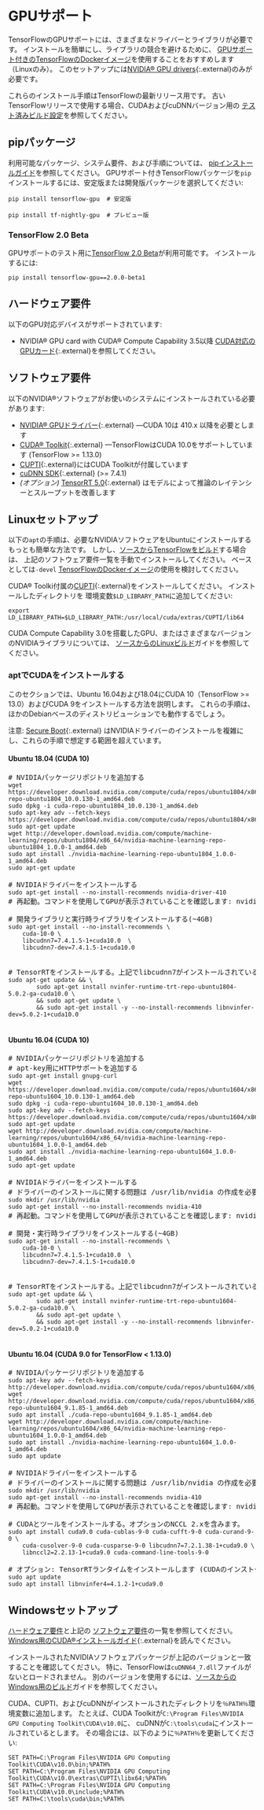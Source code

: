 # GPUサポート

TensorFlowのGPUサポートには、さまざまなドライバーとライブラリが必要です。
インストールを簡単にし、ライブラリの競合を避けるために、
[GPUサポート付きのTensorFlowのDockerイメージ](./docker.md)を使用することをおすすめします（Linuxのみ）。
このセットアップには[NVIDIA® GPU drivers](https://www.nvidia.com/drivers){:.external}のみが必要です。

これらのインストール手順はTensorFlowの最新リリース用です。
古いTensorFlowリリースで使用する場合、CUDAおよびcuDNNバージョン用の
[テスト済みビルド設定](./source.md#linux)を参照してください。

## pipパッケージ

利用可能なパッケージ、システム要件、および手順については、
[pipインストールガイド](./pip)を参照してください。
GPUサポート付きTensorFlowパッケージを`pip`インストールするには、安定版または開発版パッケージを選択してください:

<pre class="prettyprint lang-bsh">
<code class="devsite-terminal">pip install tensorflow-gpu  # 安定版</code>

<code class="devsite-terminal">pip install tf-nightly-gpu  # プレビュー版</code>
</pre>

### TensorFlow 2.0 Beta

GPUサポートのテスト用に[TensorFlow 2.0 Beta](https://www.tensorflow.org/beta)が利用可能です。
インストールするには:

<pre class="prettyprint lang-bsh">
<code class="devsite-terminal">pip install tensorflow-gpu==2.0.0-beta1</code>
</pre>

## ハードウェア要件

以下のGPU対応デバイスがサポートされています:

* NVIDIA® GPU card with CUDA® Compute Capability 3.5以降
  [CUDA対応のGPUカード](https://developer.nvidia.com/cuda-gpus){:.external}を参照してください。


## ソフトウェア要件

以下のNVIDIA®ソフトウェアがお使いのシステムにインストールされている必要があります:

* [NVIDIA® GPUドライバー](https://www.nvidia.com/drivers){:.external} —CUDA 10は 410.x 以降を必要とします
* [CUDA® Toolkit](https://developer.nvidia.com/cuda-toolkit-archive){:.external} —TensorFlowはCUDA 10.0をサポートしています (TensorFlow >= 1.13.0)
* [CUPTI](http://docs.nvidia.com/cuda/cupti/){:.external}にはCUDA Toolkitが付属しています
* [cuDNN SDK](https://developer.nvidia.com/cudnn){:.external} (>= 7.4.1)
* *(オプション)* [TensorRT 5.0](https://docs.nvidia.com/deeplearning/sdk/tensorrt-install-guide/index.html){:.external}
  はモデルによって推論のレイテンシーとスループットを改善します


## Linuxセットアップ

以下の`apt`の手順は、必要なNVIDIAソフトウェアをUbuntuにインストールするもっとも簡単な方法です。
しかし、[ソースからTensorFlowをビルド](./source.md)する場合は、
上記のソフトウェア要件一覧を手動でインストールしてください。
ベースとしては`-devel` [TensorFlowのDockerイメージ](./docker.md)の使用を検討してください。

CUDA® Toolki付属の[CUPTI](http://docs.nvidia.com/cuda/cupti/){:.external}をインストールしてください。
インストールしたディレクトリを
環境変数`$LD_LIBRARY_PATH`に追加してください:

<pre class="devsite-click-to-copy">
<code class="devsite-terminal">export LD_LIBRARY_PATH=$LD_LIBRARY_PATH:/usr/local/cuda/extras/CUPTI/lib64</code>
</pre>

CUDA Compute Capability 3.0を搭載したGPU、またはさまざまなバージョンのNVIDIAライブラリについては、
[ソースからのLinuxビルド](./source.md)ガイドを参照してください。

### aptでCUDAをインストールする

このセクションでは、Ubuntu 16.04および18.04にCUDA 10（TensorFlow >= 13.0）およびCUDA 9をインストールする方法を説明します。
これらの手順は、ほかのDebianベースのディストリビューションでも動作するでしょう。

注意: [Secure Boot](https://wiki.ubuntu.com/UEFI/SecureBoot){:.external}
はNVIDIAドライバーのインストールを複雑にし、これらの手順で想定する範囲を超えています。


#### Ubuntu 18.04 (CUDA 10)

<pre class="prettyprint lang-bsh">
# NVIDIAパッケージリポジトリを追加する
<code class="devsite-terminal">wget https://developer.download.nvidia.com/compute/cuda/repos/ubuntu1804/x86_64/cuda-repo-ubuntu1804_10.0.130-1_amd64.deb</code>
<code class="devsite-terminal">sudo dpkg -i cuda-repo-ubuntu1804_10.0.130-1_amd64.deb</code>
<code class="devsite-terminal">sudo apt-key adv --fetch-keys https://developer.download.nvidia.com/compute/cuda/repos/ubuntu1804/x86_64/7fa2af80.pub</code>
<code class="devsite-terminal">sudo apt-get update</code>
<code class="devsite-terminal">wget http://developer.download.nvidia.com/compute/machine-learning/repos/ubuntu1804/x86_64/nvidia-machine-learning-repo-ubuntu1804_1.0.0-1_amd64.deb</code>
<code class="devsite-terminal">sudo apt install ./nvidia-machine-learning-repo-ubuntu1804_1.0.0-1_amd64.deb</code>
<code class="devsite-terminal">sudo apt-get update</code>

# NVIDIAドライバーをインストールする
<code class="devsite-terminal">sudo apt-get install --no-install-recommends nvidia-driver-410</code>
# 再起動。コマンドを使用してGPUが表示されていることを確認します: nvidia-smi

# 開発ライブラリと実行時ライブラリをインストールする(~4GB)
<code class="devsite-terminal">sudo apt-get install --no-install-recommends \
    cuda-10-0 \
    libcudnn7=7.4.1.5-1+cuda10.0  \
    libcudnn7-dev=7.4.1.5-1+cuda10.0
</code>

# TensorRTをインストールする。上記でlibcudnn7がインストールされている必要があります。
<code class="devsite-terminal">sudo apt-get update && \
        sudo apt-get install nvinfer-runtime-trt-repo-ubuntu1804-5.0.2-ga-cuda10.0 \
        && sudo apt-get update \
        && sudo apt-get install -y --no-install-recommends libnvinfer-dev=5.0.2-1+cuda10.0
</code>
</pre>


#### Ubuntu 16.04 (CUDA 10)

<pre class="prettyprint lang-bsh">
# NVIDIAパッケージリポジトリを追加する
# apt-key用にHTTPサポートを追加する
<code class="devsite-terminal">sudo apt-get install gnupg-curl</code>
<code class="devsite-terminal">wget https://developer.download.nvidia.com/compute/cuda/repos/ubuntu1604/x86_64/cuda-repo-ubuntu1604_10.0.130-1_amd64.deb</code>
<code class="devsite-terminal">sudo dpkg -i cuda-repo-ubuntu1604_10.0.130-1_amd64.deb</code>
<code class="devsite-terminal">sudo apt-key adv --fetch-keys https://developer.download.nvidia.com/compute/cuda/repos/ubuntu1604/x86_64/7fa2af80.pub</code>
<code class="devsite-terminal">sudo apt-get update</code>
<code class="devsite-terminal">wget http://developer.download.nvidia.com/compute/machine-learning/repos/ubuntu1604/x86_64/nvidia-machine-learning-repo-ubuntu1604_1.0.0-1_amd64.deb</code>
<code class="devsite-terminal">sudo apt install ./nvidia-machine-learning-repo-ubuntu1604_1.0.0-1_amd64.deb</code>
<code class="devsite-terminal">sudo apt-get update</code>

# NVIDIAドライバーをインストールする
# ドライバーのインストールに関する問題は /usr/lib/nvidia の作成を必要とします
<code class="devsite-terminal">sudo mkdir /usr/lib/nvidia</code>
<code class="devsite-terminal">sudo apt-get install --no-install-recommends nvidia-410</code>
# 再起動。コマンドを使用してGPUが表示されていることを確認します: nvidia-smi

# 開発・実行時ライブラリをインストールする(~4GB)
<code class="devsite-terminal">sudo apt-get install --no-install-recommends \
    cuda-10-0 \
    libcudnn7=7.4.1.5-1+cuda10.0  \
    libcudnn7-dev=7.4.1.5-1+cuda10.0
</code>

# TensorRTをインストールする。上記でlibcudnn7がインストールされている必要があります。
<code class="devsite-terminal">sudo apt-get update && \
        sudo apt-get install nvinfer-runtime-trt-repo-ubuntu1604-5.0.2-ga-cuda10.0 \
        && sudo apt-get update \
        && sudo apt-get install -y --no-install-recommends libnvinfer-dev=5.0.2-1+cuda10.0
</code>
</pre>


#### Ubuntu 16.04 (CUDA 9.0 for TensorFlow < 1.13.0)

<pre class="prettyprint lang-bsh">
# NVIDIAパッケージリポジトリを追加する
<code class="devsite-terminal">sudo apt-key adv --fetch-keys http://developer.download.nvidia.com/compute/cuda/repos/ubuntu1604/x86_64/7fa2af80.pub</code>
<code class="devsite-terminal">wget http://developer.download.nvidia.com/compute/cuda/repos/ubuntu1604/x86_64/cuda-repo-ubuntu1604_9.1.85-1_amd64.deb</code>
<code class="devsite-terminal">sudo apt install ./cuda-repo-ubuntu1604_9.1.85-1_amd64.deb</code>
<code class="devsite-terminal">wget http://developer.download.nvidia.com/compute/machine-learning/repos/ubuntu1604/x86_64/nvidia-machine-learning-repo-ubuntu1604_1.0.0-1_amd64.deb</code>
<code class="devsite-terminal">sudo apt install ./nvidia-machine-learning-repo-ubuntu1604_1.0.0-1_amd64.deb</code>
<code class="devsite-terminal">sudo apt update</code>

# NVIDIAドライバーをインストールする
# ドライバーのインストールに関する問題は /usr/lib/nvidia の作成を必要とします
<code class="devsite-terminal">sudo mkdir /usr/lib/nvidia</code>
<code class="devsite-terminal">sudo apt-get install --no-install-recommends nvidia-410</code>
# 再起動。コマンドを使用してGPUが表示されていることを確認します: nvidia-smi

# CUDAとツールをインストールする。オプションのNCCL 2.xを含みます。
<code class="devsite-terminal">sudo apt install cuda9.0 cuda-cublas-9-0 cuda-cufft-9-0 cuda-curand-9-0 \
    cuda-cusolver-9-0 cuda-cusparse-9-0 libcudnn7=7.2.1.38-1+cuda9.0 \
    libnccl2=2.2.13-1+cuda9.0 cuda-command-line-tools-9-0</code>

# オプション: TensorRTランタイムをインストールします (CUDAのインストール後にする必要があります)
<code class="devsite-terminal">sudo apt update</code>
<code class="devsite-terminal">sudo apt install libnvinfer4=4.1.2-1+cuda9.0</code>
</pre>


## Windowsセットアップ

[ハードウェア要件](#hardware_requirements)と上記の
[ソフトウェア要件](#software_requirements)の一覧を参照してください。
[Windows用のCUDA®インストールガイド](https://docs.nvidia.com/cuda/cuda-installation-guide-microsoft-windows/){:.external}を読んでください。

インストールされたNVIDIAソフトウェアパッケージが上記のバージョンと一致することを確認してください。
特に、TensorFlowは`cuDNN64_7.dll`ファイルがないとロードされません。
別のバージョンを使用するには、[ソースからのWindows用のビルド](./source_windows.md)ガイドを参照してください。

CUDA、CUPTI、およびcuDNNがインストールされたディレクトリを`％PATH％`環境変数に追加します。
たとえば、CUDA Toolkitが`C:\Program Files\NVIDIA GPU Computing Toolkit\CUDA\v10.0`に、
cuDNNが`C:\tools\cuda`にインストールされているとします。
その場合には、以下のように`％PATH％`を更新してください:

<pre class="devsite-click-to-copy">
<code class="devsite-terminal tfo-terminal-windows">SET PATH=C:\Program Files\NVIDIA GPU Computing Toolkit\CUDA\v10.0\bin;%PATH%</code>
<code class="devsite-terminal tfo-terminal-windows">SET PATH=C:\Program Files\NVIDIA GPU Computing Toolkit\CUDA\v10.0\extras\CUPTI\libx64;%PATH%</code>
<code class="devsite-terminal tfo-terminal-windows">SET PATH=C:\Program Files\NVIDIA GPU Computing Toolkit\CUDA\v10.0\include;%PATH%</code>
<code class="devsite-terminal tfo-terminal-windows">SET PATH=C:\tools\cuda\bin;%PATH%</code>
</pre>
